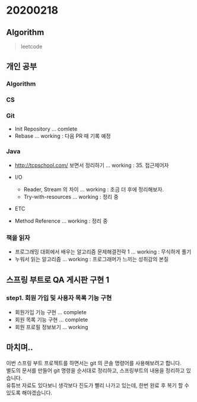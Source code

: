 # 20200218

## Algorithm
> leetcode

## 개인 공부

### Algorithm

### CS

### Git
- Init Repository ... comlete
- Rebase ... working : 다음 PR 때 기록 예정

### Java
- http://tcpschool.com/ 보면서 정리하기 ... working : 35. 접근제어자

- I/O 
    - Reader, Stream 의 차이 ... working : 조금 더 후에 정리해보자.
    - Try-with-resources ... working : 정리 중 
    
- ETC

- Method Reference ... working : 정리 중

### 책을 읽자
- 프로그래밍 대회에서 배우는 알고리즘 문제해결전략 1 ... working : 무식하게 풀기
- 누워서 읽는 알고리즘 ... working : 프로그래머가 느끼는 성취감의 본질

## 스프링 부트로 QA 게시판 구현 1
  
### step1. 회원 가입 및 사용자 목록 기능 구현

- 회원가입 기능 구현 ... complete
- 회원 목록 기능 구현 ... complete
- 회원 프로필 정보보기 ... working

## 마치며.. 

이번 스프링 부트 프로젝트를 하면서는 git 의 콘솔 명령어를 사용해보려고 합니다.  
별도의 문서를 만들어 git 명령을 순서대로 정리하고, 스프링부트의 내용을 정리하고 있습니다.  
유튜브 자료도 있다보니 생각보다 진도가 빨리 나가고 있는데, 한번 완료 후 복기 할 수 있도록 해야겠습니다.